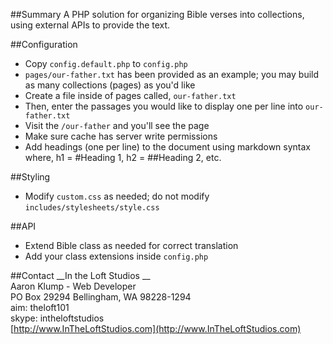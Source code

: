 ##Summary
A PHP solution for organizing Bible verses into collections, using
external APIs to provide the text.

##Configuration
* Copy `config.default.php` to `config.php`
* `pages/our-father.txt` has been provided as an example; you may build as many collections (pages) as you'd like
* Create a file inside of pages called, `our-father.txt`
* Then, enter the passages you would like to display one per line into  `our-father.txt`
* Visit the `/our-father` and you'll see the page
* Make sure cache has server write permissions
* Add headings (one per line) to the document using markdown syntax where, h1 = #Heading 1, h2 = ##Heading 2, etc.

##Styling
* Modify `custom.css` as needed; do not modify `includes/stylesheets/style.css`

##API
* Extend Bible class as needed for correct translation
* Add your class extensions inside `config.php`

##Contact
__In the Loft Studios __  
Aaron Klump - Web Developer  
PO Box 29294 Bellingham, WA 98228-1294  
aim: theloft101  
skype: intheloftstudios  
[http://www.InTheLoftStudios.com](http://www.InTheLoftStudios.com)
